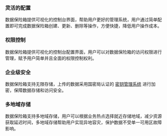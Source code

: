 
### 灵活的配置
数据保险箱提供可视化的控制台界面，帮助用户更好的管理系统，用户通过简单配置即可完成数据保险箱创建、更新、删除等操作，方便快捷，降低用户操作成本。

### 权限控制
数据保险箱提供可视化的控制台配置界面，用户可以对数据保险箱的访问权限进行管理，赋予用户简单并且全面的权限控制权利。

### 企业级安全
数据保险箱支持无限存储，上传的数据采用国密局认证的 [密钥管理系统](https://cloud.tencent.com/document/product/573/8780) 进行加密，保障数据存储和访问安全。

### 多地域存储
数据保险箱支持多地域存储，用户可以根据业务热点选择就近存储地域，减少资源获取延迟时间，多地域存储帮助用户实现异地容灾，保护数据不受单一可用区故障影响。
